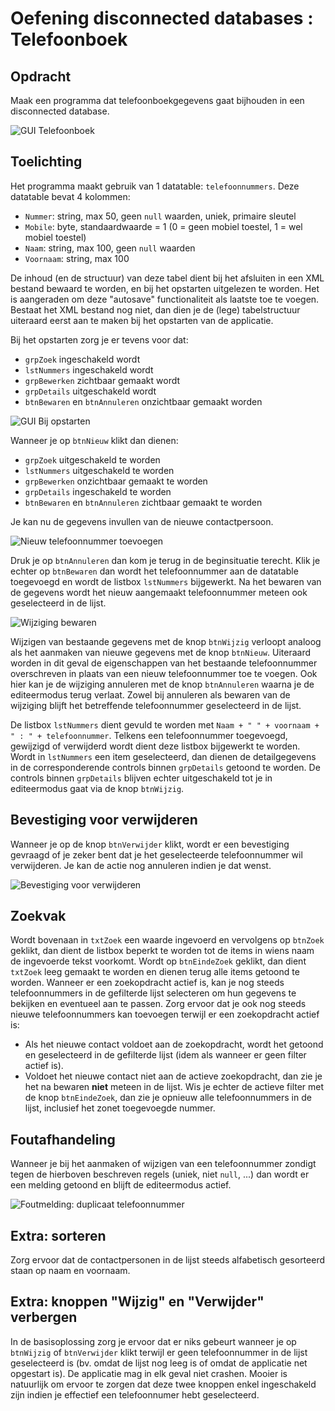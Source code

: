# Oefening disconnected databases : Telefoonboek

## Opdracht
Maak een programma dat telefoonboekgegevens gaat bijhouden in een disconnected database.

![GUI Telefoonboek](images/telefoonboek.png)

## Toelichting
Het programma maakt gebruik van 1 datatable: `telefoonnummers`.
Deze datatable bevat 4 kolommen: 
-	`Nummer`: string, max 50, geen `null` waarden, uniek, primaire sleutel
-	`Mobile`: byte, standaardwaarde = 1 (0 = geen mobiel toestel, 1 = wel mobiel toestel)
-	`Naam`: string, max 100, geen `null` waarden
-	`Voornaam`: string, max 100

De inhoud (en de structuur) van deze tabel dient bij het afsluiten in een XML bestand bewaard te worden, en bij het opstarten uitgelezen te worden.
Het is aangeraden om deze "autosave" functionaliteit als laatste toe te voegen.
Bestaat het XML bestand nog niet, dan dien je de (lege) tabelstructuur uiteraard eerst aan te maken bij het opstarten van de applicatie.

Bij het opstarten zorg je er tevens voor dat: 
-	`grpZoek` ingeschakeld wordt
-	`lstNummers` ingeschakeld wordt
-	`grpBewerken` zichtbaar gemaakt wordt
-	`grpDetails` uitgeschakeld wordt
-	`btnBewaren` en `btnAnnuleren` onzichtbaar gemaakt worden

![GUI Bij opstarten](images/opstart.png)

Wanneer je op `btnNieuw` klikt dan dienen: 
-	`grpZoek` uitgeschakeld te worden
-	`lstNummers` uitgeschakeld te worden
-	`grpBewerken` onzichtbaar gemaakt te worden
-	`grpDetails` ingeschakeld te worden
-	`btnBewaren` en `btnAnnuleren` zichtbaar gemaakt te worden

Je kan nu de gegevens invullen van de nieuwe contactpersoon.

![Nieuw telefoonnummer toevoegen](images/nieuw.png)

Druk je op `btnAnnuleren` dan kom je terug in de beginsituatie terecht.
Klik je echter op `btnBewaren` dan wordt het telefoonnummer aan de datatable toegevoegd en wordt de listbox `lstNummers` bijgewerkt.
Na het bewaren van de gegevens wordt het nieuw aangemaakt telefoonnummer meteen ook geselecteerd in de lijst.

![Wijziging bewaren](images/bewaar.png)

Wijzigen van bestaande gegevens met de knop `btnWijzig` verloopt analoog als het aanmaken van nieuwe gegevens met de knop `btnNieuw`.
Uiteraard worden in dit geval de eigenschappen van het bestaande telefoonnummer overschreven in plaats van een nieuw telefoonnummer toe te voegen.
Ook hier kan je de wijziging annuleren met de knop `btnAnnuleren` waarna je de editeermodus terug verlaat.
Zowel bij annuleren als bewaren van de wijziging blijft het betreffende telefoonnummer geselecteerd in de lijst.

De listbox `lstNummers` dient gevuld te worden met `Naam + " " + voornaam + " : " + telefoonnummer`.
Telkens een telefoonnummer toegevoegd, gewijzigd of verwijderd wordt dient deze listbox bijgewerkt te worden.
Wordt in `lstNummers` een item geselecteerd, dan dienen de detailgegevens in de corresponderende controls binnen `grpDetails` getoond te worden.
De controls binnen `grpDetails` blijven echter uitgeschakeld tot je in editeermodus gaat via de knop `btnWijzig`.

## Bevestiging voor verwijderen

Wanneer je op de knop `btnVerwijder` klikt, wordt er een bevestiging gevraagd of je zeker bent dat je het geselecteerde telefoonnummer wil verwijderen.
Je kan de actie nog annuleren indien je dat wenst.

![Bevestiging voor verwijderen](images/verwijder.png)

## Zoekvak

Wordt bovenaan in `txtZoek` een waarde ingevoerd en vervolgens op `btnZoek` geklikt, dan dient de listbox beperkt te worden tot de items in wiens naam de ingevoerde tekst voorkomt.
Wordt op `btnEindeZoek` geklikt, dan dient `txtZoek` leeg gemaakt te worden en dienen terug alle items getoond te worden.
Wanneer er een zoekopdracht actief is, kan je nog steeds telefoonnummers in de gefilterde lijst selecteren om hun gegevens te bekijken en eventueel aan te passen.
Zorg ervoor dat je ook nog steeds nieuwe telefoonnummers kan toevoegen terwijl er een zoekopdracht actief is:
- Als het nieuwe contact voldoet aan de zoekopdracht, wordt het getoond en geselecteerd in de gefilterde lijst (idem als wanneer er geen filter actief is).
- Voldoet het nieuwe contact niet aan de actieve zoekopdracht, dan zie je het na bewaren **niet** meteen in de lijst. Wis je echter de actieve filter met de knop `btnEindeZoek`, dan zie je opnieuw alle telefoonnummers in de lijst, inclusief het zonet toegevoegde nummer.

## Foutafhandeling

Wanneer je bij het aanmaken of wijzigen van een telefoonnummer zondigt tegen de hierboven beschreven regels (uniek, niet `null`, ...) dan wordt er een melding getoond en blijft de editeermodus actief.

![Foutmelding: duplicaat telefoonnummer](images/error.png)

## Extra: sorteren
Zorg ervoor dat de contactpersonen in de lijst steeds alfabetisch gesorteerd staan op naam en voornaam.

## Extra: knoppen "Wijzig" en "Verwijder" verbergen
In de basisoplossing zorg je ervoor dat er niks gebeurt wanneer je op `btnWijzig` of `btnVerwijder` klikt terwijl er geen telefoonnummer in de lijst geselecteerd is (bv. omdat de lijst nog leeg is of omdat de applicatie net opgestart is). De applicatie mag in elk geval niet crashen. Mooier is natuurlijk om ervoor te zorgen dat deze twee knoppen enkel ingeschakeld zijn indien je effectief een telefoonnumer hebt geselecteerd.